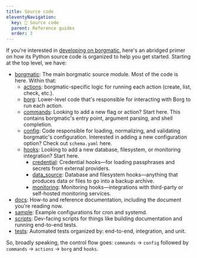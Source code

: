 ```yaml
---
title: Source code
eleventyNavigation:
  key: 🐍 Source code
  parent: Reference guides
  order: 3
---
```

If you're interested in [developing on
borgmatic](https://torsion.org/borgmatic/how-to/develop-on-borgmatic/), here's
an abridged primer on how its Python source code is organized to help you get
started. Starting at the top level, we have:

 * [borgmatic](https://projects.torsion.org/borgmatic-collective/borgmatic/src/branch/main/borgmatic): The main borgmatic source module. Most of the code is here. Within that:
   * [actions](https://projects.torsion.org/borgmatic-collective/borgmatic/src/branch/main/borgmatic/actions): borgmatic-specific logic for running each action (create, list, check, etc.).
   * [borg](https://projects.torsion.org/borgmatic-collective/borgmatic/src/branch/main/borgmatic/borg): Lower-level code that's responsible for interacting with Borg to run each action.
   * [commands](https://projects.torsion.org/borgmatic-collective/borgmatic/src/branch/main/borgmatic/commands): Looking to add a new flag or action? Start here. This contains borgmatic's entry point, argument parsing, and shell completion. 
   * [config](https://projects.torsion.org/borgmatic-collective/borgmatic/src/branch/main/borgmatic/config): Code responsible for loading, normalizing, and validating borgmatic's configuration. Interested in adding a new configuration option? Check out `schema.yaml` here.
   * [hooks](https://projects.torsion.org/borgmatic-collective/borgmatic/src/branch/main/borgmatic/hooks): Looking to add a new database, filesystem, or monitoring integration? Start here.
     * [credential](https://projects.torsion.org/borgmatic-collective/borgmatic/src/branch/main/borgmatic/hooks/credential): Credential hooks—for loading passphrases and secrets from external providers.
     * [data_source](https://projects.torsion.org/borgmatic-collective/borgmatic/src/branch/main/borgmatic/hooks/data_source): Database and filesystem hooks—anything that produces data or files to go into a backup archive.
     * [monitoring](https://projects.torsion.org/borgmatic-collective/borgmatic/src/branch/main/borgmatic/hooks/monitoring): Monitoring hooks—integrations with third-party or self-hosted monitoring services.
 * [docs](https://projects.torsion.org/borgmatic-collective/borgmatic/src/branch/main/docs): How-to and reference documentation, including the document you're reading now.
 * [sample](https://projects.torsion.org/borgmatic-collective/borgmatic/src/branch/main/sample): Example configurations for cron and systemd.
 * [scripts](https://projects.torsion.org/borgmatic-collective/borgmatic/src/branch/main/scripts): Dev-facing scripts for things like building documentation and running end-to-end tests.
 * [tests](https://projects.torsion.org/borgmatic-collective/borgmatic/src/branch/main/tests): Automated tests organized by: end-to-end, integration, and unit.

So, broadly speaking, the control flow goes: `commands` → `config` followed by
`commands` → `actions` → `borg` and `hooks`.
